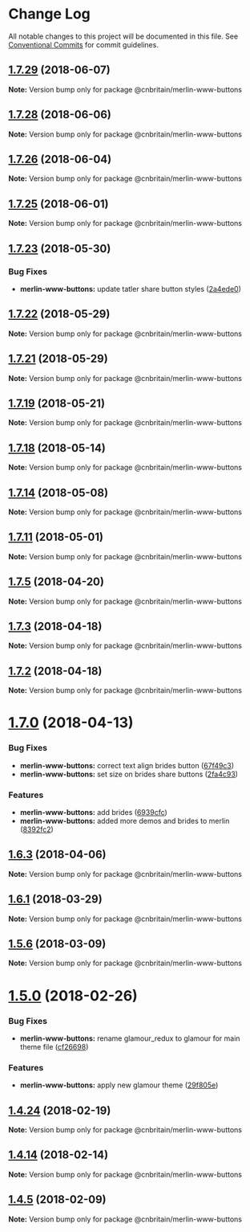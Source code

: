 # Change Log

All notable changes to this project will be documented in this file.
See [Conventional Commits](https://conventionalcommits.org) for commit guidelines.

<a name="1.7.29"></a>
## [1.7.29](https://github.com/cnduk/merlin-www-components/compare/@cnbritain/merlin-www-buttons@1.7.28...@cnbritain/merlin-www-buttons@1.7.29) (2018-06-07)




**Note:** Version bump only for package @cnbritain/merlin-www-buttons

<a name="1.7.28"></a>
## [1.7.28](https://github.com/cnduk/merlin-www-components/compare/@cnbritain/merlin-www-buttons@1.7.27...@cnbritain/merlin-www-buttons@1.7.28) (2018-06-06)




**Note:** Version bump only for package @cnbritain/merlin-www-buttons

<a name="1.7.26"></a>
## [1.7.26](https://github.com/cnduk/merlin-www-components/compare/@cnbritain/merlin-www-buttons@1.7.25...@cnbritain/merlin-www-buttons@1.7.26) (2018-06-04)




**Note:** Version bump only for package @cnbritain/merlin-www-buttons

<a name="1.7.25"></a>
## [1.7.25](https://github.com/cnduk/merlin-www-components/compare/@cnbritain/merlin-www-buttons@1.7.24...@cnbritain/merlin-www-buttons@1.7.25) (2018-06-01)




**Note:** Version bump only for package @cnbritain/merlin-www-buttons

<a name="1.7.23"></a>
## [1.7.23](https://github.com/cnduk/merlin-www-components/compare/@cnbritain/merlin-www-buttons@1.7.22...@cnbritain/merlin-www-buttons@1.7.23) (2018-05-30)


### Bug Fixes

* **merlin-www-buttons:** update tatler share button styles ([2a4ede0](https://github.com/cnduk/merlin-www-components/commit/2a4ede0))




<a name="1.7.22"></a>
## [1.7.22](https://github.com/cnduk/merlin-www-components/compare/@cnbritain/merlin-www-buttons@1.7.21...@cnbritain/merlin-www-buttons@1.7.22) (2018-05-29)




**Note:** Version bump only for package @cnbritain/merlin-www-buttons

<a name="1.7.21"></a>
## [1.7.21](https://github.com/cnduk/merlin-www-components/compare/@cnbritain/merlin-www-buttons@1.7.20...@cnbritain/merlin-www-buttons@1.7.21) (2018-05-29)




**Note:** Version bump only for package @cnbritain/merlin-www-buttons

<a name="1.7.19"></a>
## [1.7.19](https://github.com/cnduk/merlin-www-components/compare/@cnbritain/merlin-www-buttons@1.7.18...@cnbritain/merlin-www-buttons@1.7.19) (2018-05-21)




**Note:** Version bump only for package @cnbritain/merlin-www-buttons

<a name="1.7.18"></a>
## [1.7.18](https://github.com/cnduk/merlin-www-components/compare/@cnbritain/merlin-www-buttons@1.7.17...@cnbritain/merlin-www-buttons@1.7.18) (2018-05-14)




**Note:** Version bump only for package @cnbritain/merlin-www-buttons

<a name="1.7.14"></a>
## [1.7.14](https://github.com/cnduk/merlin-www-components/compare/@cnbritain/merlin-www-buttons@1.7.13...@cnbritain/merlin-www-buttons@1.7.14) (2018-05-08)




**Note:** Version bump only for package @cnbritain/merlin-www-buttons

<a name="1.7.11"></a>
## [1.7.11](https://github.com/cnduk/merlin-www-components/compare/@cnbritain/merlin-www-buttons@1.7.10...@cnbritain/merlin-www-buttons@1.7.11) (2018-05-01)




**Note:** Version bump only for package @cnbritain/merlin-www-buttons

<a name="1.7.5"></a>
## [1.7.5](https://github.com/cnduk/merlin-www-components/compare/@cnbritain/merlin-www-buttons@1.7.4...@cnbritain/merlin-www-buttons@1.7.5) (2018-04-20)




**Note:** Version bump only for package @cnbritain/merlin-www-buttons

<a name="1.7.3"></a>
## [1.7.3](https://github.com/cnduk/merlin-www-components/compare/@cnbritain/merlin-www-buttons@1.7.2...@cnbritain/merlin-www-buttons@1.7.3) (2018-04-18)




**Note:** Version bump only for package @cnbritain/merlin-www-buttons

<a name="1.7.2"></a>
## [1.7.2](https://github.com/cnduk/merlin-www-components/compare/@cnbritain/merlin-www-buttons@1.7.1...@cnbritain/merlin-www-buttons@1.7.2) (2018-04-18)




**Note:** Version bump only for package @cnbritain/merlin-www-buttons

<a name="1.7.0"></a>
# [1.7.0](https://github.com/cnduk/merlin-www-components/compare/@cnbritain/merlin-www-buttons@1.6.3...@cnbritain/merlin-www-buttons@1.7.0) (2018-04-13)


### Bug Fixes

* **merlin-www-buttons:** correct text align brides button ([67f49c3](https://github.com/cnduk/merlin-www-components/commit/67f49c3))
* **merlin-www-buttons:** set size on brides share buttons ([2fa4c93](https://github.com/cnduk/merlin-www-components/commit/2fa4c93))


### Features

* **merlin-www-buttons:** add brides ([6939cfc](https://github.com/cnduk/merlin-www-components/commit/6939cfc))
* **merlin-www-buttons:** added more demos and brides to merlin ([8392fc2](https://github.com/cnduk/merlin-www-components/commit/8392fc2))




<a name="1.6.3"></a>
## [1.6.3](https://github.com/cnduk/merlin-www-components/compare/@cnbritain/merlin-www-buttons@1.6.2...@cnbritain/merlin-www-buttons@1.6.3) (2018-04-06)




**Note:** Version bump only for package @cnbritain/merlin-www-buttons

<a name="1.6.1"></a>
## [1.6.1](https://github.com/cnduk/merlin-www-components/compare/@cnbritain/merlin-www-buttons@1.6.0...@cnbritain/merlin-www-buttons@1.6.1) (2018-03-29)




**Note:** Version bump only for package @cnbritain/merlin-www-buttons

<a name="1.5.6"></a>
## [1.5.6](https://github.com/cnduk/merlin-www-components/compare/@cnbritain/merlin-www-buttons@1.5.5...@cnbritain/merlin-www-buttons@1.5.6) (2018-03-09)




**Note:** Version bump only for package @cnbritain/merlin-www-buttons

<a name="1.5.0"></a>
# [1.5.0](https://github.com/cnduk/merlin-www-components/compare/@cnbritain/merlin-www-buttons@1.4.30...@cnbritain/merlin-www-buttons@1.5.0) (2018-02-26)


### Bug Fixes

* **merlin-www-buttons:** rename glamour_redux to glamour for main theme file ([cf26698](https://github.com/cnduk/merlin-www-components/commit/cf26698))


### Features

* **merlin-www-buttons:** apply new glamour theme ([29f805e](https://github.com/cnduk/merlin-www-components/commit/29f805e))




<a name="1.4.24"></a>
## [1.4.24](https://github.com/cnduk/merlin-www-components/compare/@cnbritain/merlin-www-buttons@1.4.23...@cnbritain/merlin-www-buttons@1.4.24) (2018-02-19)




**Note:** Version bump only for package @cnbritain/merlin-www-buttons

<a name="1.4.14"></a>
## [1.4.14](https://github.com/cnduk/merlin-www-components/compare/@cnbritain/merlin-www-buttons@1.4.13...@cnbritain/merlin-www-buttons@1.4.14) (2018-02-14)




**Note:** Version bump only for package @cnbritain/merlin-www-buttons

<a name="1.4.5"></a>
## [1.4.5](https://github.com/cnduk/merlin-www-components/compare/@cnbritain/merlin-www-buttons@1.4.4...@cnbritain/merlin-www-buttons@1.4.5) (2018-02-09)




**Note:** Version bump only for package @cnbritain/merlin-www-buttons
